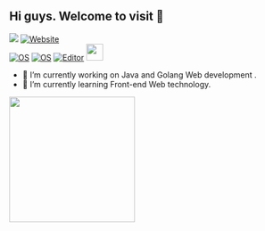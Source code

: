 ## Hi guys. Welcome to visit 👋

<a href="https://github.com/uzdz"><img src="https://img.shields.io/github/stars/uzdz?color=faf408&label=github%20stars&logo=github" /></a>
[![Website](https://img.shields.io/website?color=0ab9e6&style=flat-square&up_message=uzdz&url=http://uzdz.me)](http://uzdz.me)<br/>
[![OS](https://img.shields.io/badge/OS-macOS-informational?style=flat-square&logo=apple&logoColor=white)](https://en.wikipedia.org/wiki/MacOS)
[![OS](https://img.shields.io/badge/OS-Linux-informational?style=flat-square&logo=linux&logoColor=white)](https://en.wikipedia.org/wiki/Linux)
[![Editor](https://img.shields.io/badge/Editor-VSCode-blue?style=flat-square&logo=visual-studio-code&logoColor=white)](https://code.visualstudio.com/)
<img src="https://github.com/TheDudeThatCode/TheDudeThatCode/blob/master/Assets/Developer.gif" width="30px">

- 🔭 I’m currently working on Java and Golang Web development . 
- 🌱 I’m currently learning Front-end Web technology. 

<img src="https://media.giphy.com/media/SWoSkN6DxTszqIKEqv/giphy.gif" align="down" height="225" />
